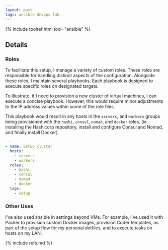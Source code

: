 ```yaml
---
layout: post
tags: ansible devops lab
---
```


{% include toolref.html tool="ansible" %}

## Details

### Roles

To facilitate this setup, I manage a variety of custom roles. These roles are responsible for handling distinct aspects of the configuration. Alongside these roles, I maintain several playbooks. Each playbook is designed to execute specific roles on designated targets.

To illustrate, if I need to provision a new cluster of virtual machines, I can execute a concise playbook. However, this would require minor adjustments to the IP address values within some of the role files.

This playbook would result in any hosts in the `servers`, and `workers` groups
being provisioned with the `hashi`, `consul`, `nomad`, and `docker` roles. (ie 
installing the Hashicorp repository, install and configure Consul and Nomad, and finally install Docker).

```yml
---
- name: Setup cluster
  hosts:
    - servers
    - workers
  roles:
    - hashi
    - consul
    - nomad
    - docker
  tags:
    - setup
```

### Other Uses

I've also used ansible in settings beyond VMs. For example, I've used it with Packer to provision custom Docker images, provision Coder templates, as part of the setup flow for my personal dotfiles, and to execute tasks on hosts on my LAN.

{% include refs.md %}